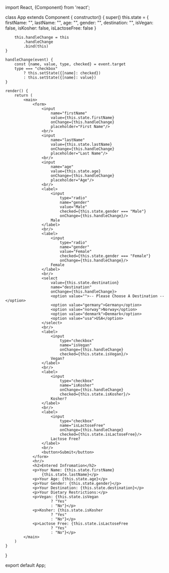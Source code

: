 import React, {Component} from 'react';

class App extends Component {
    constructor() {
        super()
        this.state = {
            firstName: "",
            lastName: "",
            age: "",
            gender: "",
            destination: "",
            isVegan: false,
            isKosher: false,
            isLactoseFree: false
        }

        this.handleChange = this
            .handleChange
            .bind(this)
    }

    handleChange(event) {
        const {name, value, type, checked} = event.target
        type === "checkbox"
            ? this.setState({[name]: checked})
            : this.setState({[name]: value})
    }

    render() {
        return (
            <main>
                <form>
                    <input
                        name="firstName"
                        value={this.state.firstName}
                        onChange={this.handleChange}
                        placeholder="First Name"/>
                    <br/>
                    <input
                        name="lastName"
                        value={this.state.lastName}
                        onChange={this.handleChange}
                        placeholder="Last Name"/>
                    <br/>
                    <input
                        name="age"
                        value={this.state.age}
                        onChange={this.handleChange}
                        placeholder="Age"/>
                    <br/>
                    <label>
                        <input
                            type="radio"
                            name="gender"
                            value="Male"
                            checked={this.state.gender === "Male"}
                            onChange={this.handleChange}/>
                        Male
                    </label>
                    <br/>
                    <label>
                        <input
                            type="radio"
                            name="gender"
                            value="Female"
                            checked={this.state.gender === "Female"}
                            onChange={this.handleChange}/>
                        Female
                    </label>
                    <br/>
                    <select
                        value={this.state.destination}
                        name="destination"
                        onChange={this.handleChange}>
                        <option value="">-- Please Choose A Destination --</option>
                        <option value="germany">Germany</option>
                        <option value="norway">Norway</option>
                        <option value="denmark">Denmark</option>
                        <option value="usa">USA</option>
                    </select>
                    <br/>
                    <label>
                        <input
                            type="checkbox"
                            name="isVegan"
                            onChange={this.handleChange}
                            checked={this.state.isVegan}/>
                        Vegan?
                    </label>
                    <br/>
                    <label>
                        <input
                            type="checkbox"
                            name="isKosher"
                            onChange={this.handleChange}
                            checked={this.state.isKosher}/>
                        Kosher?
                    </label>
                    <br/>
                    <label>
                        <input
                            type="checkbox"
                            name="isLactoseFree"
                            onChange={this.handleChange}
                            checked={this.state.isLactoseFree}/>
                        Lactose Free?
                    </label>
                    <br/>
                    <button>Submit</button>
                </form>
                <hr/>
                <h2>Entered Infromation</h2>
                <p>Your Name: {this.state.firstName}
                    {this.state.lastName}</p>
                <p>Your Age: {this.state.age}</p>
                <p>Your Gender: {this.state.gender}</p>
                <p>Your Destination: {this.state.destination}</p>
                <p>Your Dietary Restrictions:</p>
                <p>Vegan: {this.state.isVegan
                        ? "Yes"
                        : "No"}</p>
                <p>Kosher: {this.state.isKosher
                        ? "Yes"
                        : "No"}</p>
                <p>Lactose Free: {this.state.isLactoseFree
                        ? "Yes"
                        : "No"}</p>
            </main>
        )
    }
}

export default App;